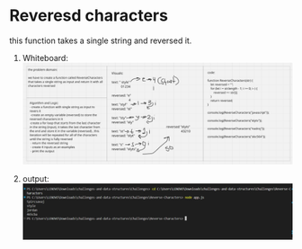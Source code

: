 # Reveresd characters 
this function takes a single string and reversed it.

1. Whiteboard:
![whiteboard](ReversedCharacters.png)


2. output:
![output](reversedCharactersOutput.png)